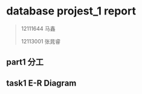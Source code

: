 # database projest_1 report

> 12111644 马鑫
>
> 12113001 张晁睿

## part1 分工









## task1 E-R Diagram

